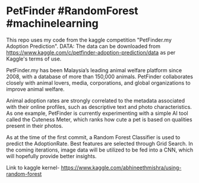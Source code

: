 # PetFinder #RandomForest #machinelearning
This repo uses my code from the kaggle competition "PetFinder.my Adoption Prediction". 
DATA:
The data can be downloaded from https://www.kaggle.com/c/petfinder-adoption-prediction/data as per Kaggle's terms of use.

PetFinder.my has been Malaysia’s leading animal welfare platform since 2008,
with a database of more than 150,000 animals.
PetFinder collaborates closely with animal lovers, media, corporations,
and global organizations to improve animal welfare.

Animal adoption rates are strongly correlated to the metadata associated with their online profiles, such as descriptive text and photo characteristics.
As one example, PetFinder is currently experimenting with a simple AI tool called the Cuteness Meter, which ranks how cute a pet is based on qualities
present in their photos.

As at the time of the first commit, a Random Forest Classifier is used to predict the AdoptionRate. Best features are selected 
through Grid Search. In the coming iterations, image data will be utilized to be fed into a CNN, which will hopefully provide 
better insights.

Link to kaggle kernel-
https://www.kaggle.com/abhineethmishra/using-random-forest
